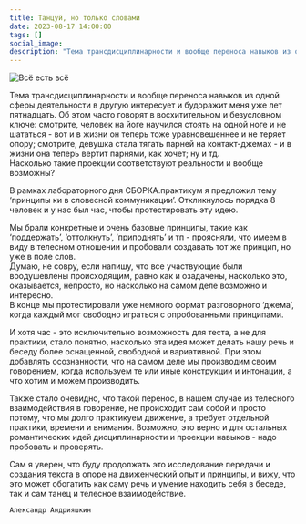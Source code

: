 ```yaml
---
title: Танцуй, но только словами
date: 2023-08-17 14:00:00
tags: []
social_image: 
description: "Тема трансдисциплинарности и вообще переноса навыков из одной сферы деятельности в другую интересует и будоражит меня уже лет пятнадцать. Об этом часто говорят в восхитительном и безусловном ключе &nbsp;..."
---
```


<!-- <img class="displayed" src="/media/zu-all-is-all.png" alt="Всё есть всё"/> -->
![Всё есть всё](/media/zu-all-is-all.png)

Тема трансдисциплинарности и вообще переноса навыков из одной сферы деятельности в другую интересует и будоражит меня уже лет пятнадцать. Об этом часто говорят в восхитительном и безусловном ключе: смотрите, человек на йоге научился стоять на одной ноге и не шататься - вот и в жизни он теперь тоже уравновешеннее и не теряет опору; смотрите, девушка стала тягать парней на контакт-джемах - и в жизни она теперь вертит парнями, как хочет; ну и тд.  
Насколько такие проекции соответствуют реальности и вообще возможны? 

В рамках лабораторного дня СБОРКА.практикум я предложил тему ‘принципы ки в словесной коммуникации’. Откликнулось порядка 8 человек и у нас был час, чтобы протестировать эту идею.

Мы брали конкретные и очень базовые принципы, такие как ‘поддержать’, ‘оттолкнуть’, ‘приподнять’ и тп - проясняли, что имеем в виду в телесном отношении и пробовали создавать тот же принцип, но уже в поле слов.  
Думаю, не совру, если напишу, что все участвующие были воодушевлены происходящим, равно как и озадачены, насколько это, оказывается, непросто, но насколько на самом деле возможно и интересно.  
В конце мы протестировали уже немного формат разговорного ‘джема’, когда каждый мог свободно играться с опробованными принципами.

И хотя час - это исключительно возможность для теста, а не для практики, стало понятно, насколько эта идея может делать нашу речь и беседу более оснащенной, свободной и вариативной. При этом добавлять осознанности, что на самом деле мы производим своим говорением, когда используем те или иные конструкции и интонации, а что хотим и можем производить.

Также стало очевидно, что такой перенос, в нашем случае из телесного взаимодействия в говорение, не происходит сам собой и просто потому, что мы долго практикуем движение, а требует отдельной практики, времени и внимания. Возможно, это верно и для остальных романтических идей дисциплинарности и проекции навыков - надо пробовать и проверять.

Сам я уверен, что буду продолжать это исследование передачи и создания текста в опоре на движенческий опыт и принципы, и вижу, что это может обогатить как саму речь и умение находить себя в беседе, так и сам танец и телесное взаимодействие.

```Александр Андрияшкин```